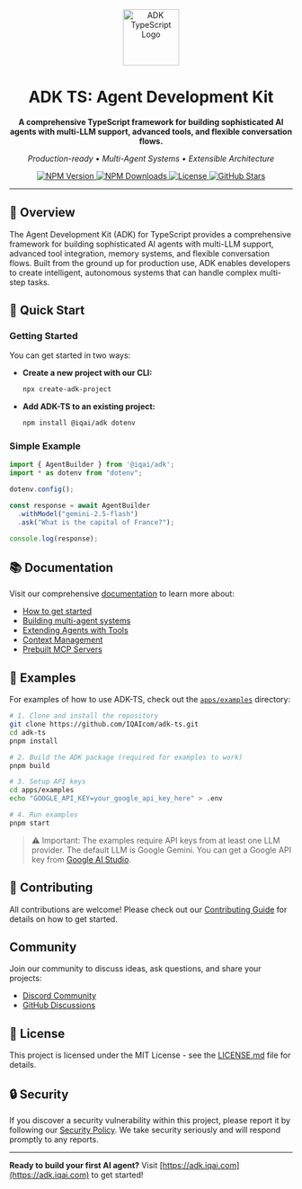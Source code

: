 <div align="center">

<img src="https://files.catbox.moe/vumztw.png" alt="ADK TypeScript Logo" width="100" />

<br/>

# ADK TS: Agent Development Kit

**A comprehensive TypeScript framework for building sophisticated AI agents with multi-LLM support, advanced tools, and flexible conversation flows.**

*Production-ready • Multi-Agent Systems • Extensible Architecture*

<p align="center">
  <a href="https://www.npmjs.com/package/@iqai/adk">
    <img src="https://img.shields.io/npm/v/@iqai/adk" alt="NPM Version" />
  </a>
  <a href="https://www.npmjs.com/package/@iqai/adk">
    <img src="https://img.shields.io/npm/dm/@iqai/adk" alt="NPM Downloads" />
  </a>
  <a href="https://github.com/IQAIcom/adk-ts/blob/main/LICENSE.md">
    <img src="https://img.shields.io/npm/l/@iqai/adk" alt="License" />
  </a>
  <a href="https://github.com/IQAIcom/adk-ts">
    <img src="https://img.shields.io/github/stars/IQAIcom/adk-ts?style=social" alt="GitHub Stars" />
  </a>
</p>

---

</div>

## 🌟 Overview

The Agent Development Kit (ADK) for TypeScript provides a comprehensive framework for building sophisticated AI agents with multi-LLM support, advanced tool integration, memory systems, and flexible conversation flows. Built from the ground up for production use, ADK enables developers to create intelligent, autonomous systems that can handle complex multi-step tasks.

## 🚀 Quick Start

### Getting Started

You can get started in two ways:

- **Create a new project with our CLI:**

  ```bash
  npx create-adk-project
  ```

- **Add ADK-TS to an existing project:**

  ```bash
  npm install @iqai/adk dotenv
  ```

### Simple Example

```typescript
import { AgentBuilder } from '@iqai/adk';
import * as dotenv from "dotenv";

dotenv.config();

const response = await AgentBuilder
  .withModel("gemini-2.5-flash")
  .ask("What is the capital of France?");

console.log(response);
```

## 📚 Documentation

Visit our comprehensive [documentation](https://adk.iqai.com) to learn more about:

- [How to get started](https://adk.iqai.com/docs/framework/get-started)
- [Building multi-agent systems](https://adk.iqai.com/docs/framework/agents/multi-agents)
- [Extending Agents with Tools](https://adk.iqai.com/docs/framework/tools)
- [Context Management](https://adk.iqai.com/docs/framework/sessions)
- [Prebuilt MCP Servers](https://adk.iqai.com/docs/mcp-servers)

## 🧪 Examples

For examples of how to use ADK-TS, check out the [`apps/examples`](https://github.com/IQAIcom/adk-ts/tree/main/apps/examples) directory:

```bash
# 1. Clone and install the repository
git clone https://github.com/IQAIcom/adk-ts.git
cd adk-ts
pnpm install

# 2. Build the ADK package (required for examples to work)
pnpm build

# 3. Setup API keys
cd apps/examples
echo "GOOGLE_API_KEY=your_google_api_key_here" > .env

# 4. Run examples
pnpm start
```

> ⚠️ Important: The examples require API keys from at least one LLM provider. The default LLM is Google Gemini. You can get a Google API key from [Google AI Studio](https://makersuite.google.com/app/apikey).

## 🤝 Contributing

All contributions are welcome! Please check out our [Contributing Guide](CONTRIBUTION.md) for details on how to get started.  

## Community

Join our community to discuss ideas, ask questions, and share your projects:

- [Discord Community](https://discord.com/invite/x9EWvTcPXt)
- [GitHub Discussions](https://github.com/IQAIcom/adk-ts/discussions)

## 📜 License

This project is licensed under the MIT License - see the [LICENSE.md](LICENSE.md) file for details.

## 🔒 Security

If you discover a security vulnerability within this project, please report it by following our [Security Policy](SECURITY.md). We take security seriously and will respond promptly to any reports.

---

**Ready to build your first AI agent?** Visit [https://adk.iqai.com](https://adk.iqai.com) to get started!
